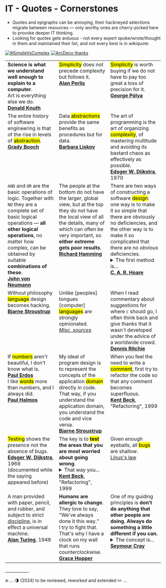 # IT - Quotes - Cornerstones

* Quotes and epigraphs can be annoying, their hackneyed selections migrate between resources &mdash; only worthy ones are cherry-picked here to provoke deeper IT thinking. 
* Looking for quotes gets arduous - not every expert spoke/wrote/thought in them and maintained their list, and not every best is in _wikiquote_.

[![#SimpleVsComplex](https://img.shields.io/badge/%23-Simple⚔️Complex-2962FF)](#) [![ArcDeco thanks](https://img.shields.io/badge/⭐-Arc_Deco-yellow?style=flat&labelColor=3A3B3C&color=yellow)](../../../../software/ArcDeco/README.md)
<table>
  <tr valign="top">
    <td>
      <b>Science is what we understand well enough to explain to a computer</b>.<br />Art is everything else we do.<br />
          <a href="contributors/README.md#Donald-Knuth"><b>Donald Knuth</b></a>
    </td>
    <td width="33%">
     <mark>Simplicity</mark> does not precede complexity but follows it.<br />
           <a href="contributors/README.md#Alan-Perlis"><b>Alan Perlis</b></a>
    </td>
    <td width="33%">
      <mark>Simplicity</mark> is worth buying if we do not have to pay too great a loss of precision for it.<br /><a href="contributors/README.md#George-Pólya"><b>George Pólya</b></a>
    </td>
  </tr>
  <tr valign="top">
    <td>
      The entire history of software engineering is that of the rise in levels of <mark>abstraction</mark>.<br /><a href="contributors/README.md#Grady-Booch"><b>Grady Booch</b></a>
    </td>
    <td>
      Data <mark>abstractions</mark> provide the same benefits as procedures but for data.<br /><a href="contributors/README.md#Barbara-Liskov"><b>Barbara Liskov</b></a>
    </td>
   <td width="34%">
      The art of programming is the art of organizing <mark>complexity</mark>, of mastering multitude and avoiding its bastard chaos as effectively as possible.<br />
      <a href="contributors/README.md#Edsger-W-Dijkstra"><b>Edsger W. Dijkstra</b></a>, 1970
    </td> 
  </tr>
  <tr valign="top">
    <td>
      <code>AND</code> and <code>OR</code> are the basic operations of logic. Together with <code>NO</code> they are a complete set of basic logical operations — <b>all other logical operations</b>, no matter how complex, can be obtained by suitable <b>combinations of these</b>.<br /><a href="contributors/README.md#John-von-Neumann"><b>John von Neumann</b></a>
    </td>
    <td>
      The people at the bottom do not have the larger, global view, but at the top they do not have the local view of all the details, many of which can often be very important, so <b>either extreme gets poor results</b>.<br />
        <a href="contributors/README.md#Richard-Hamming"><b>Richard Hamming</b></a>
    </td>
    <td>
      There are two ways of constructing a software <mark>design</mark>: one way is to make it so simple that there are obviously no deficiencies, and the other way is to make it so complicated that there are no <i>obvious</i> deficiencies.
<details><summary>The first method is...</summary>
...far more difficult. It demands the same skill, devotion, insight, and even inspiration as the discovery of the simple physical laws which underlie the complex phenomena of nature.
  </details>
  <a href="contributors/README.md#Tony-Hoare"><b>C. A. R. Hoare</b></a>
    </td>
  </tr>
  <tr valign="top">
    <td>
      Without philosophy <mark>language</mark> design becomes hacking.<br /><a href="contributors/README.md#Bjarne-Stroustrup"><b>Bjarne Stroustrup</b></a>
    </td>
    <td>
      Unlike [peoples] tongues [computer] <mark>languages</mark> are strongly opinionated.<br /><ins><i>Misc. sources</i></ins>
    </td>
    <td>
      When I read commentary about suggestions for where <b></b><tt>C</tt></b> should go, I often think back and give thanks that it wasn`t developed under the advice of a worldwide crowd.<br />
                <a href="contributors/README.md#Dennis-Ritchie"><b>Dennis Ritchie</b></a>
    </td>
  </tr> 
  <tr valign="top">
    <td>
      If <mark>numbers</mark> aren't beautiful, I don't know what is.<br /><a href="contributors/README.md#Paul-Erdos"><b>Paul Erdos</b></a><br />
      I like <mark>words</mark> more than numbers, and I always did.<br /><a href="contributors/README.md#Paul-Halmos"><b>Paul Halmos</b>
    </td>
    <td>
      My ideal of program design is to represent the concepts of the application <mark>domain</mark> directly in code.<br />That way, if you understand the application domain, you understand the code and vice versa.<br />
         <a href="contributors/README.md#Bjarne-Stroustrup"><b>Bjarne Stroustrup</b></a>
    </td>
    <td>
      When you feel the need to write a <mark>comment</mark>, first try to refactor the code so that any comment becomes superfluous.<br />
      <a href="contributors/README.md#Kent-Beck"><b>Kent Beck</b></a>, "Refactoring", 1999
    </td>
  </tr>
  <tr valign="top">
     <td>
      <mark>Testing</mark> shows the presence not the absence of bugs.<br /><a href="contributors/README.md#Edsger-W-Dijkstra"><b>Edsger W. Dijkstra</b></a>, 1969<br />(documented while the saying appeared before)
    </td>
    <td>
      The key is to <b><mark>test</mark> the areas that you are most worried about going wrong</b>. 
      <details><summary>That way you...</summary>
      ...get the most benefit for your testing effort.<br />It is better to write and run incomplete tests than not to run complete tests.
      </details>
          <a href="contributors/README.md#Kent-Beck"><b>Kent Beck</b></a>, "Refactoring", 1999
    </td>
    <td>
      Given enough eyeballs, all <mark>bugs</mark> are shallow.<br /><a href="https://en.wikipedia.org/wiki/Linus%27s_law">Linus's law</a>
    </td>
  </tr>
  <tr valign="top">
    <td>
      A man provided with paper, pencil, and rubber, and subject to strict <span title="no internet"><ins>discipline</ins></span>, is in effect a universal machine.<br /><a href="contributors/README.md#Alan-Turing"><b>Alan Turing</b></a>, 1948
    </td>
    <td>
      <b>Humans are allergic to change</b>. They love to say, "We've always done it this way."<br />I try to fight that. That's why I have a clock on my wall that runs counterclockwise.<br />
  <a href="contributors/README.md#Grace-Hopper"><b>Grace Hopper</b></a>
    </td>
    <td>
      One of my guiding principles is <b>don’t do anything that other people are doing. Always do something a little different if you can.</b>
    <details><summary>The concept is...</summary>
        ...that if you do it a little differently there is a greater potential for reward than if you the same thing that other people are doing. I think that this kind of goal for one’s work, having obviously the maximum risk, would have the maximum reward no matter what the field may be.
      </details>
<a href="contributors/README.md#Seymour-Cray"><b>Seymour Cray</b></a>
    </td>    
  </tr>
</table>
 
\____________

🔚 ... 🌗 (2024) to be reviewed, reworked and extended ✏️ ...
